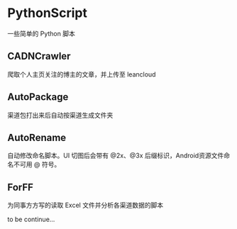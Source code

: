 # PythonScript

一些简单的 Python 脚本

## CADNCrawler

爬取个人主页关注的博主的文章，并上传至 leancloud

## AutoPackage

渠道包打出来后自动按渠道生成文件夹

## AutoRename

自动修改命名脚本。UI 切图后会带有 @2x、@3x 后缀标识，Android资源文件命名不可用 @ 符号。

## ForFF

为同事方方写的读取 Excel 文件并分析各渠道数据的脚本

to be continue...

